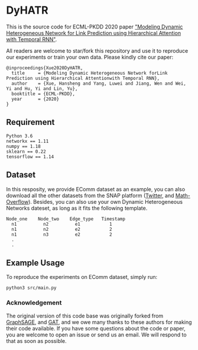 # DyHATR

This is the source code for ECML-PKDD 2020 paper ["Modeling Dynamic Heterogeneous Network for Link Prediction using Hierarchical Attention with Temporal RNN"](https://arxiv.org/abs/2004.01024).


All readers are welcome to star/fork this repository and use it to reproduce our experiments or train your own data. Please kindly cite our paper:
```
@inproceedings{Xue2020DyHATR,
  title     = {Modeling Dynamic Heterogeneous Network forLink Prediction using Hierarchical Attentionwith Temporal RNN},
  author    = {Xue, Hansheng and Yang, Luwei and Jiang, Wen and Wei, Yi and Hu, Yi and Lin, Yu},
  booktitle = {ECML-PKDD},
  year      = {2020}
}
```

## Requirement
```
Python 3.6
networkx == 1.11
numpy == 1.18
sklearn == 0.22
tensorflow == 1.14
```

## Dataset
In this resposity, we provide EComm dataset as an example, you can also download all the other datasets from the SNAP platform ([Twitter](http://snap.stanford.edu/data/higgs-twitter.html), and [Math-Overflow](http://snap.stanford.edu/data/sx-mathoverflow.html)). Besides, you can also use your own Dynamic Heterogeneous Networks dateset, as long as it fits the following template.
```
Node_one	Node_two	Edge_type	Timestamp
  n1		  n2		  e1		   1
  n1		  n2		  e2		   2
  n1		  n3		  e2		   2
  .
  .
```

## Example Usage
To reproduce the experiments on EComm dataset, simply run:
```
python3 src/main.py
```


### Acknowledgement
The original version of this code base was originally forked from [GraphSAGE](https://github.com/williamleif/GraphSAGE), and [GAT](https://github.com/PetarV-/GAT), and we owe many thanks to these authors for making their code available. If you have some questions about the code or paper, you are welcome to open an issue or send us an email. We will respond to that as soon as possible.


